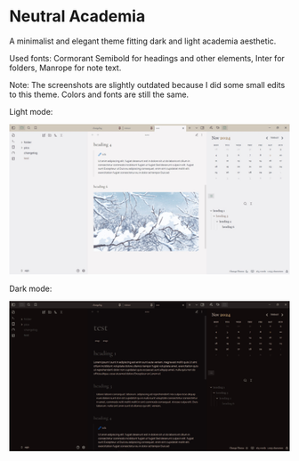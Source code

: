 # Neutral Academia

A minimalist and elegant theme fitting dark and light academia aesthetic. 

Used fonts: Cormorant Semibold for headings and other elements, Inter for folders, Manrope for note text.

Note: The screenshots are slightly outdated because I did some small edits to this theme. Colors and fonts are still the same.

Light mode:

![](images/neutralacademia-light.jpg)

Dark mode:

![](images/neutralacademia-dark.jpg)
